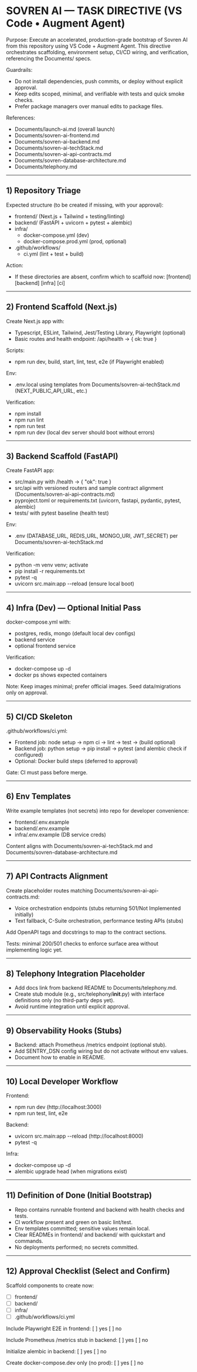# SOVREN AI — TASK DIRECTIVE (VS Code • Augment Agent)

Purpose: Execute an accelerated, production-grade bootstrap of Sovren AI from this repository using VS Code + Augment Agent. This directive orchestrates scaffolding, environment setup, CI/CD wiring, and verification, referencing the Documents/ specs.

Guardrails:
- Do not install dependencies, push commits, or deploy without explicit approval.
- Keep edits scoped, minimal, and verifiable with tests and quick smoke checks.
- Prefer package managers over manual edits to package files.

References:
- Documents/launch-ai.md (overall launch)
- Documents/sovren-ai-frontend.md
- Documents/sovren-ai-backend.md
- Documents/sovren-ai-techStack.md
- Documents/sovren-ai-api-contracts.md
- Documents/sovren-database-architecture.md
- Documents/telephony.md

---

## 1) Repository Triage

Expected structure (to be created if missing, with your approval):
- frontend/ (Next.js + Tailwind + testing/linting)
- backend/ (FastAPI + uvicorn + pytest + alembic)
- infra/
  - docker-compose.yml (dev)
  - docker-compose.prod.yml (prod, optional)
- .github/workflows/
  - ci.yml (lint + test + build)

Action:
- If these directories are absent, confirm which to scaffold now: [frontend] [backend] [infra] [ci]

---

## 2) Frontend Scaffold (Next.js)

Create Next.js app with:
- Typescript, ESLint, Tailwind, Jest/Testing Library, Playwright (optional)
- Basic routes and health endpoint: /api/health → { ok: true }

Scripts:
- npm run dev, build, start, lint, test, e2e (if Playwright enabled)

Env:
- .env.local using templates from Documents/sovren-ai-techStack.md (NEXT_PUBLIC_API_URL, etc.)

Verification:
- npm install
- npm run lint
- npm run test
- npm run dev (local dev server should boot without errors)

---

## 3) Backend Scaffold (FastAPI)

Create FastAPI app:
- src/main.py with /health → { "ok": true }
- src/api with versioned routers and sample contract alignment (Documents/sovren-ai-api-contracts.md)
- pyproject.toml or requirements.txt (uvicorn, fastapi, pydantic, pytest, alembic)
- tests/ with pytest baseline (health test)

Env:
- .env (DATABASE_URL, REDIS_URL, MONGO_URI, JWT_SECRET) per Documents/sovren-ai-techStack.md

Verification:
- python -m venv venv; activate
- pip install -r requirements.txt
- pytest -q
- uvicorn src.main:app --reload (ensure local boot)

---

## 4) Infra (Dev) — Optional Initial Pass

docker-compose.yml with:
- postgres, redis, mongo (default local dev configs)
- backend service
- optional frontend service

Verification:
- docker-compose up -d
- docker ps shows expected containers

Note: Keep images minimal; prefer official images. Seed data/migrations only on approval.

---

## 5) CI/CD Skeleton

.github/workflows/ci.yml:
- Frontend job: node setup → npm ci → lint → test → (build optional)
- Backend job: python setup → pip install → pytest (and alembic check if configured)
- Optional: Docker build steps (deferred to approval)

Gate: CI must pass before merge.

---

## 6) Env Templates

Write example templates (not secrets) into repo for developer convenience:
- frontend/.env.example
- backend/.env.example
- infra/.env.example (DB service creds)

Content aligns with Documents/sovren-ai-techStack.md and Documents/sovren-database-architecture.md

---

## 7) API Contracts Alignment

Create placeholder routes matching Documents/sovren-ai-api-contracts.md:
- Voice orchestration endpoints (stubs returning 501/Not Implemented initially)
- Text fallback, C-Suite orchestration, performance testing APIs (stubs)

Add OpenAPI tags and docstrings to map to the contract sections.

Tests: minimal 200/501 checks to enforce surface area without implementing logic yet.

---

## 8) Telephony Integration Placeholder

- Add docs link from backend README to Documents/telephony.md.
- Create stub module (e.g., src/telephony/__init__.py) with interface definitions only (no third-party deps yet).
- Avoid runtime integration until explicit approval.

---

## 9) Observability Hooks (Stubs)

- Backend: attach Prometheus /metrics endpoint (optional stub).
- Add SENTRY_DSN config wiring but do not activate without env values.
- Document how to enable in README.

---

## 10) Local Developer Workflow

Frontend:
- npm run dev (http://localhost:3000)
- npm run test, lint, e2e

Backend:
- uvicorn src.main:app --reload (http://localhost:8000)
- pytest -q

Infra:
- docker-compose up -d
- alembic upgrade head (when migrations exist)

---

## 11) Definition of Done (Initial Bootstrap)

- Repo contains runnable frontend and backend with health checks and tests.
- CI workflow present and green on basic lint/test.
- Env templates committed; sensitive values remain local.
- Clear READMEs in frontend/ and backend/ with quickstart and commands.
- No deployments performed; no secrets committed.

---

## 12) Approval Checklist (Select and Confirm)

Scaffold components to create now:
- [ ] frontend/
- [ ] backend/
- [ ] infra/
- [ ] .github/workflows/ci.yml

Include Playwright E2E in frontend: [ ] yes [ ] no

Include Prometheus /metrics stub in backend: [ ] yes [ ] no

Initialize alembic in backend: [ ] yes [ ] no

Create docker-compose.dev only (no prod): [ ] yes [ ] no
